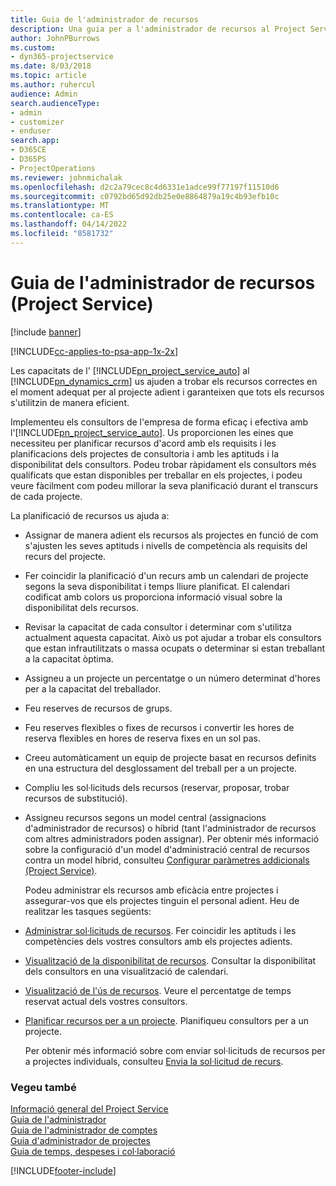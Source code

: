 ```yaml
---
title: Guia de l'administrador de recursos
description: Una guia per a l'administrador de recursos al Project Service
author: JohnPBurrows
ms.custom:
- dyn365-projectservice
ms.date: 8/03/2018
ms.topic: article
ms.author: ruhercul
audience: Admin
search.audienceType:
- admin
- customizer
- enduser
search.app:
- D365CE
- D365PS
- ProjectOperations
ms.reviewer: johnmichalak
ms.openlocfilehash: d2c2a79cec8c4d6331e1adce99f77197f11510d6
ms.sourcegitcommit: c0792bd65d92db25e0e8864879a19c4b93efb10c
ms.translationtype: MT
ms.contentlocale: ca-ES
ms.lasthandoff: 04/14/2022
ms.locfileid: "8581732"
---
```

# <a name="resource-manager-guide-project-service"></a>Guia de l'administrador de recursos (Project Service)

[!include [banner](../includes/psa-now-project-operations.md)]

[!INCLUDE[cc-applies-to-psa-app-1x-2x](../includes/cc-applies-to-psa-app-1x-2x.md)]

Les capacitats de l' [!INCLUDE[pn_project_service_auto](../includes/pn-project-service-auto.md)] al [!INCLUDE[pn_dynamics_crm](../includes/pn-dynamics-crm.md)] us ajuden a trobar els recursos correctes en el moment adequat per al projecte adient i garanteixen que tots els recursos s'utilitzin de manera eficient.  
  
 Implementeu els consultors de l'empresa de forma eficaç i efectiva amb l'[!INCLUDE[pn_project_service_auto](../includes/pn-project-service-auto.md)]. Us proporcionen les eines que necessiteu per planificar recursos d'acord amb els requisits i les planificacions dels projectes de consultoria i amb les aptituds i la disponibilitat dels consultors. Podeu trobar ràpidament els consultors més qualificats que estan disponibles per treballar en els projectes, i podeu veure fàcilment com podeu millorar la seva planificació durant el transcurs de cada projecte.  
  
 La planificació de recursos us ajuda a:  
  
- Assignar de manera adient els recursos als projectes en funció de com s'ajusten les seves aptituds i nivells de competència als requisits del recurs del projecte.  
  
- Fer coincidir la planificació d'un recurs amb un calendari de projecte segons la seva disponibilitat i temps lliure planificat. El calendari codificat amb colors us proporciona informació visual sobre la disponibilitat dels recursos.  
  
- Revisar la capacitat de cada consultor i determinar com s'utilitza actualment aquesta capacitat. Això us pot ajudar a trobar els consultors que estan infrautilitzats o massa ocupats o determinar si estan treballant a la capacitat òptima.  
  
- Assigneu a un projecte un percentatge o un número determinat d'hores per a la capacitat del treballador.  
  
- Feu reserves de recursos de grups.  
  
- Feu reserves flexibles o fixes de recursos i convertir les hores de reserva flexibles en hores de reserva fixes en un sol pas.  
  
- Creeu automàticament un equip de projecte basat en recursos definits en una estructura del desglossament del treball per a un projecte.  
  
- Compliu les sol·licituds dels recursos (reservar, proposar, trobar recursos de substitució).  
  
- Assigneu recursos segons un model central (assignacions d'administrador de recursos) o híbrid (tant l'administrador de recursos com altres administradors poden assignar). Per obtenir més informació sobre la configuració d'un model d'administració central de recursos contra un model híbrid, consulteu [Configurar paràmetres addicionals (Project Service)](../psa/configure-additional-parameters-settings.md).  
  
  Podeu administrar els recursos amb eficàcia entre projectes i assegurar-vos que els projectes tinguin el personal adient. Heu de realitzar les tasques següents:  
  
- [Administrar sol·licituds de recursos](../psa/manage-resource-requests.md). Fer coincidir les aptituds i les competències dels vostres consultors amb els projectes adients.  
  
- [Visualització de la disponibilitat de recursos](../psa/view-resource-availability.md). Consultar la disponibilitat dels consultors en una visualització de calendari.  
  
- [Visualització de l'ús de recursos](../psa/view-resource-utilization.md). Veure el percentatge de temps reservat actual dels vostres consultors.  
  
- [Planificar recursos per a un projecte](../psa/schedule-resources-project.md). Planifiqueu consultors per a un projecte.  
  
  Per obtenir més informació sobre com enviar sol·licituds de recursos per a projectes individuals, consulteu [Envia la sol·licitud de recurs](../psa/submit-resource-requests.md).  
  
### <a name="see-also"></a>Vegeu també  
 [Informació general del Project Service](../psa/overview.md)   
 [Guia de l'administrador](../psa/admin-guide.md)   
 [Guia de l'administrador de comptes](../psa/account-manager-guide.md)   
 [Guia d'administrador de projectes](../psa/project-manager-guide.md)   
 [Guia de temps, despeses i col·laboració](../psa/time-expense-collaboration-guide.md)


[!INCLUDE[footer-include](../includes/footer-banner.md)]
